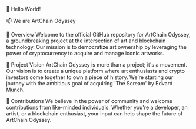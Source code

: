 👋 Hello World! 

📫 We are ArtChain Odyssey

👀 Overview
Welcome to the official GitHub repository for ArtChain Odyssey, a groundbreaking project at the intersection of art and blockchain technology. Our mission is to democratize art ownership by leveraging the power of cryptocurrency to acquire and manage iconic artworks.

🌱 Project Vision
ArtChain Odyssey is more than a project; it's a movement. Our vision is to create a unique platform where art enthusiasts and crypto investors come together to own a piece of history. We're starting our journey with the ambitious goal of acquiring 'The Scream' by Edvard Munch.

💞️ Contributions
We believe in the power of community and welcome contributions from like-minded individuals. Whether you're a developer, an artist, or a blockchain enthusiast, your input can help shape the future of ArtChain Odyssey.
